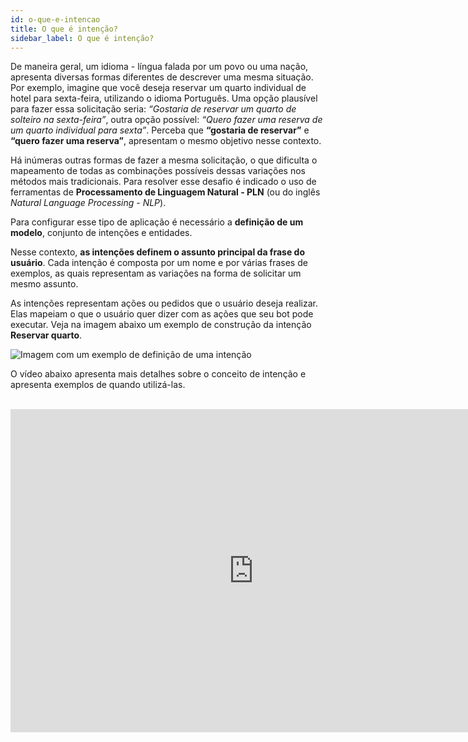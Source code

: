 ```yaml
---
id: o-que-e-intencao
title: O que é intenção?
sidebar_label: O que é intenção?
---
```


De maneira geral, um idioma - língua falada por um povo ou uma nação, apresenta diversas formas diferentes de descrever uma mesma situação. Por exemplo, imagine que você deseja reservar um quarto individual de hotel para sexta-feira, utilizando o idioma Português. Uma opção plausível para fazer essa solicitação seria: *“Gostaria de reservar um quarto de solteiro na sexta-feira”*, outra opção possível: *“Quero fazer uma reserva de um quarto individual para sexta”*. Perceba que **“gostaria de reservar”** e **“quero fazer uma reserva”**, apresentam o mesmo objetivo nesse contexto.

Há inúmeras outras formas de fazer a mesma solicitação, o que dificulta o mapeamento de todas as combinações possíveis dessas variações nos métodos mais tradicionais. Para resolver esse desafio é indicado o uso de ferramentas de **Processamento de Linguagem Natural - PLN** (ou do inglês *Natural Language Processing - NLP*). 

Para configurar esse tipo de aplicação é necessário a **definição de um modelo**, conjunto de intenções e entidades.

Nesse contexto, **as intenções definem o assunto principal da frase do usuário**. Cada intenção é composta por um nome e por várias frases de exemplos, as quais representam as variações na forma de solicitar um mesmo assunto. 

As intenções representam ações ou pedidos que o usuário deseja realizar. Elas mapeiam o que o usuário quer dizer com as ações que seu bot pode executar. Veja na imagem abaixo um exemplo de construção da intenção **Reservar quarto**.

![Imagem com um exemplo de definição de uma intenção](/img/ai/nlp/intents-sample.png)<br/>

O vídeo abaixo apresenta mais detalhes sobre o conceito de intenção e apresenta exemplos de quando utilizá-las.

<br><iframe width="778" height="517" src="https://www.youtube.com/embed/m7JPVnDNWI0" frameborder="0" allow="accelerometer; autoplay; encrypted-media; gyroscope; picture-in-picture" allowfullscreen></iframe>


<!-- Rating frame -->
<script type="text/javascript" src="/scripts/rating.js"/>